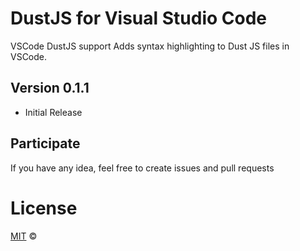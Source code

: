 # DustJS for Visual Studio Code

VSCode DustJS support
Adds syntax highlighting to Dust JS files in VSCode.

## Version 0.1.1

* Initial Release

## Participate

If you have any idea, feel free to create issues and pull requests

# License

[MIT](LICENSE.md) &copy;